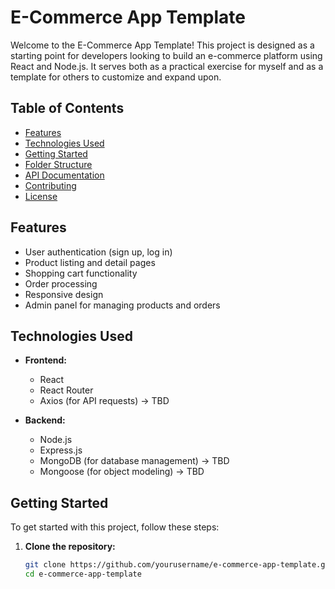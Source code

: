 # E-Commerce App Template

Welcome to the E-Commerce App Template! This project is designed as a starting point for developers looking to build an e-commerce platform using React and Node.js. It serves both as a practical exercise for myself and as a template for others to customize and expand upon.

## Table of Contents

- [Features](#features)
- [Technologies Used](#technologies-used)
- [Getting Started](#getting-started)
- [Folder Structure](#folder-structure)
- [API Documentation](#api-documentation)
- [Contributing](#contributing)
- [License](#license)

## Features

- User authentication (sign up, log in)
- Product listing and detail pages
- Shopping cart functionality
- Order processing
- Responsive design
- Admin panel for managing products and orders

## Technologies Used

- **Frontend:**
  - React
  - React Router
  - Axios (for API requests) -> TBD

- **Backend:**
  - Node.js
  - Express.js
  - MongoDB (for database management) -> TBD
  - Mongoose (for object modeling) -> TBD

## Getting Started

To get started with this project, follow these steps:

1. **Clone the repository:**
   ```bash
   git clone https://github.com/yourusername/e-commerce-app-template.git
   cd e-commerce-app-template
